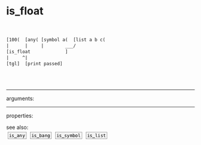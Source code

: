 # is_float

```


[100(  [any( [symbol a(  [list a b c(
|      |     |        ___/
[is_float             ]
|     ^|
[tgl]  [print passed]

                
            
```
---
arguments:


---
properties:


see also:<br>
![is_any](img/object_is_any.png)
![is_bang](img/object_is_bang.png)
![is_symbol](img/object_is_symbol.png)
![is_list](img/object_is_list.png)
